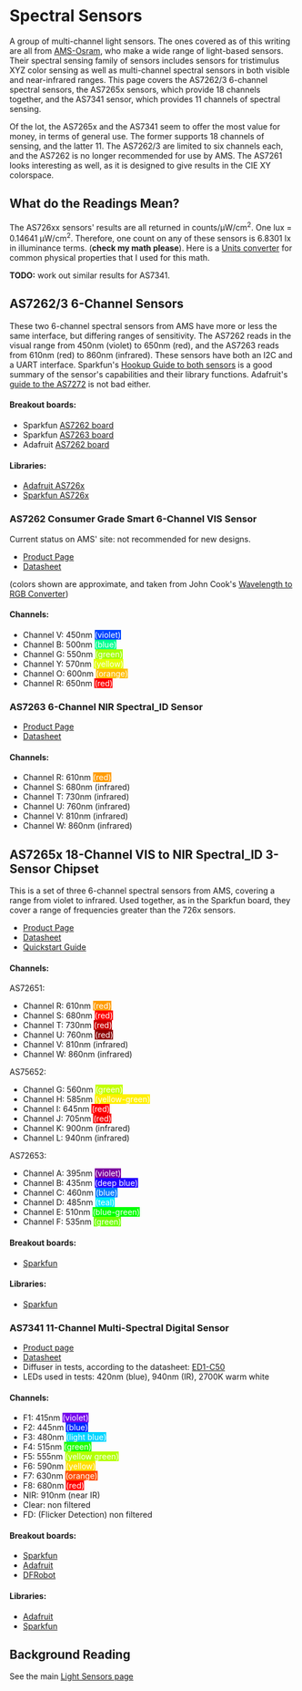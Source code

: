 # Spectral Sensors

A group of multi-channel light sensors. The ones covered as of this writing are all from [AMS-Osram](https://ams.com), who make a wide range of light-based sensors. Their spectral sensing family of sensors includes sensors for tristimulus XYZ color sensing as well as multi-channel spectral sensors in both visible and near-infrared ranges. This page covers the AS7262/3 6-channel spectral sensors, the AS7265x sensors, which provide 18 channels together, and the AS7341 sensor, which provides 11 channels of spectral sensing.

Of the lot, the AS7265x and the AS7341 seem to offer the most value for money, in terms of general use. The former supports 18 channels of sensing, and the latter 11. The AS7262/3 are limited to six channels each, and the AS7262 is no longer recommended for use by AMS. The AS7261 looks interesting as well, as it is designed to give results in the CIE XY colorspace.

## What do the Readings Mean?

The AS726xx sensors' results are all returned in counts/&mu;W/cm<sup>2</sup>. One lux = 0.14641 &mu;W/cm<sup>2</sup>. Therefore, one count on any of these sensors is 6.8301 lx in illuminance terms. (**check my math please**). Here is a [Units converter](https://www.unitsconverters.com/en/W/Cm2-To-Lx/Utu-3547-3537) for common physical properties that I used for this math.

**TODO:** work out similar results for AS7341. 

## AS7262/3 6-Channel Sensors
These two 6-channel spectral sensors from AMS have more or less the same interface, but differing ranges of sensitivity. The AS7262 reads in the visual range from 450nm (violet) to 650nm (red), and the AS7263 reads from 610nm (red) to 860nm (infrared). These sensors have both an I2C and a UART interface. Sparkfun's [Hookup Guide to both sensors](https://learn.sparkfun.com/tutorials/as726x-nirvi) is a good summary of the sensor's capabilities and their library functions. Adafruit's [guide to the AS7272](https://learn.adafruit.com/adafruit-as7262-6-channel-visible-light-sensor?view=all) is not bad either. 

#### Breakout boards:
* Sparkfun [AS7262 board](https://www.sparkfun.com/products/14347)
* Sparkfun [AS7263 board](https://www.sparkfun.com/products/14351)
* Adafruit [AS7262 board](https://www.adafruit.com/product/3779)

#### Libraries:
* [Adafruit AS726x](https://github.com/adafruit/Adafruit_AS726x)
* [Sparkfun AS726x](https://github.com/sparkfun/SparkFun_AS726x_Arduino_Library)

### AS7262 Consumer Grade Smart 6-Channel VIS Sensor

Current status on AMS' site: not recommended for new designs.

* [Product Page](https://ams.com/as7262)
* [Datasheet](https://ams.com/documents/20143/36005/AS7262_DS000486_2-00.pdf)

(colors shown are approximate, and taken from John Cook's [Wavelength to RGB Converter](https://www.johndcook.com/wavelength_to_RGB.html))
#### Channels:
* Channel V: 450nm <span style="color:white; background-color:#0046ff;">(violet)</span>
* Channel B: 500nm <span style="color:white; background-color:#00ff92;">(blue)</span>
* Channel G: 550nm <span style="color:white; background-color:#a3ff00;">(green)</span>
* Channel Y: 570nm <span style="color:white; background-color:#e1ff00;">(yellow)</span>
* Channel O: 600nm <span style="color:white; background-color:#ffbe00;">(orange)</span>
* Channel R: 650nm <span style="color:white; background-color:#ff0000;">(red)</span>

### AS7263 6-Channel NIR Spectral_ID Sensor

* [Product Page](https://ams.com/as7263)
* [Datasheet](https://ams.com/documents/20143/36005/AS7263_DS000476_1-00.pdf)

#### Channels: 
* Channel R: 610nm <span style="color:white; background-color:#ff9b00;">(red)</span>
* Channel S: 680nm (infrared)
* Channel T: 730nm (infrared)
* Channel U: 760nm (infrared)
* Channel V: 810nm (infrared)
* Channel W: 860nm (infrared)

## AS7265x 18-Channel VIS to NIR Spectral_ID 3-Sensor Chipset

This is a set of three 6-channel spectral sensors from AMS, covering a range from violet to infrared. Used together, as in the Sparkfun board, they cover a range of frequencies greater than the 726x sensors.

* [Product Page](https://ams.com/as7265x)
* [Datasheet](https://ams.com/documents/20143/36005/AS7265x_DS000612_1-00.pdf)
* [Quickstart Guide](https://ams.com/documents/20143/36005/AS7265x_QG000122_1-00.pdf)

#### Channels:

AS72651:
* Channel R: 610nm <span style="color:white; background-color:#ff9b00;">(red)</span>
* Channel S: 680nm <span style="color:white; background-color:#ff0000;">(red)</span>
* Channel T: 730nm <span style="color:white; background-color:#c80000;">(red)</span>
* Channel U: 760nm <span style="color:white; background-color:#8d0000;">(red)</span>
* Channel V: 810nm (infrared)
* Channel W: 860nm (infrared)

AS75652:
* Channel G: 560nm <span style="color:white; background-color:#c3ff00;">(green)</span>
* Channel H: 585nm <span style="color:white; background-color:#ffef00;">(yellow-green)</span>
* Channel I: 645nm <span style="color:white; background-color:#ff0000;">(red)</span>
* Channel J: 705nm <span style="color:white; background-color:#f60000;">(red)</span>
* Channel K: 900nm (infrared)
* Channel L: 940nm (infrared)

AS72653: 
* Channel A: 395nm <span style="color:white; background-color:#8000a1;">(violet)</span>
* Channel B: 435nm <span style="color:white; background-color:#2300ff;">(deep blue)</span>
* Channel C: 460nm <span style="color:white; background-color:#007bff;">(blue)</span>
* Channel D: 485nm <span style="color:white; background-color:#00eaff;">(teal)</span>
* Channel E: 510nm <span style="color:white; background-color:#00ff00;">(blue-green)</span>
* Channel F: 535nm <span style="color:white; background-color:#70ff00;">(green)</span>

#### Breakout boards:
* [Sparkfun](https://www.sparkfun.com/products/15050)

#### Libraries:
* [Sparkfun](https://github.com/sparkfun/SparkFun_AS7265x_Arduino_Library)

### AS7341 11-Channel Multi-Spectral Digital Sensor

* [Product page](https://ams.com/as7341)
* [Datasheet](https://ams.com/documents/20143/36005/AS7341_DS000504_3-00.pdf)
* Diffuser in tests, according to the datasheet: [ED1-C50](https://www.thorlabs.com/thorproduct.cfm?partnumber=ED1-C50)
* LEDs used in tests: 420nm (blue), 940nm (IR), 2700K warm white 

#### Channels:

* F1: 415nm <span style="color:white; background-color:#7600ed;">(violet)</span>
* F2: 445nm <span style="color:white; background-color:#0028ff;">(blue)</span>
* F3: 480nm <span style="color:white; background-color:#00d5ff;">(light blue)</span>
* F4: 515nm <span style="color:white; background-color:#1fff00;">(green)</span>
* F5: 555nm <span style="color:white; background-color:#b3ff00;">(yellow green)</span>
* F6: 590nm <span style="color:white; background-color:#ffdf00;">(yellow)</span>
* F7: 630nm <span style="color:white; background-color:#ff4f00;">(orange)</span>
* F8: 680nm <span style="color:white; background-color:#ff0000;">(red)</span>
* NIR: 910nm (near IR)
* Clear: non filtered
* FD: (Flicker Detection) non filtered

#### Breakout boards:
* [Sparkfun](https://www.sparkfun.com/products/17719)
* [Adafruit](https://github.com/adafruit/Adafruit_AS7341)
* [DFRobot](https://www.dfrobot.com/product-2132.html)

#### Libraries:
* [Adafruit](https://github.com/adafruit/Adafruit_AS7341)
* [Sparkfun](https://github.com/sparkfun/SparkFun_AS7341X_Arduino_Library)


## Background Reading

See the main [Light Sensors page](/#background-reading)
